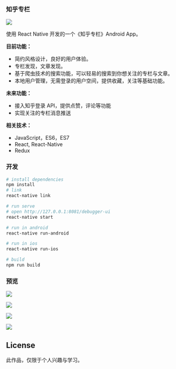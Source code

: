 ### 知乎专栏

![](./demo/ic_launcher.png)

使用 React Native 开发的一个《知乎专栏》Android App。

**目前功能：**
- 简约风格设计，良好的用户体验。
- 专栏发现，文章发现。
- 基于爬虫技术的搜索功能，可以轻易的搜索到你想关注的专栏与文章。
- 本地用户管理，无需登录的用户空间，提供收藏，关注等基础功能。

**未来功能：**
- 接入知乎登录 API，提供点赞，评论等功能
- 实现关注的专栏消息推送

**相关技术：**
- JavaScript，ES6，ES7
- React, React-Native
- Redux

### 开发

``` bash
# install dependencies
npm install
# link
react-native link

# run serve
# open http://127.0.0.1:8081/debugger-ui
react-native start

# run in android
react-native run-android

# run in ios
react-native run-ios

# build
npm run build
```


### 预览

![](./demo/788216736681741208.jpg)

![](./demo/876231624295674885.jpg)

![](./demo/103297181645924286.jpg)

![](./demo/600442719657717387.jpg)

## License
此作品，仅限于个人兴趣与学习。

